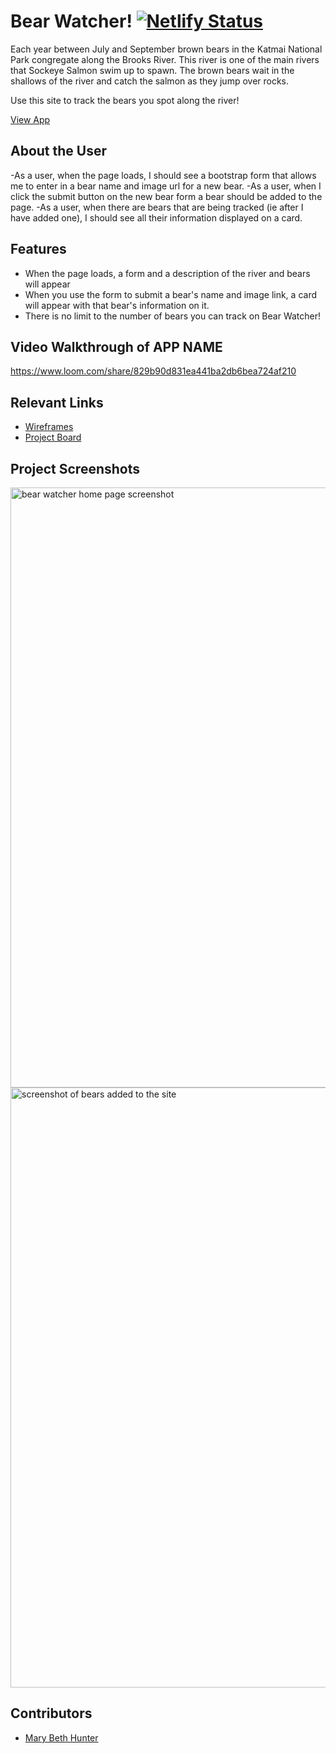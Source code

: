 # Bear Watcher! [![Netlify Status](https://api.netlify.com/api/v1/badges/7c13da74-3199-4680-a5e3-f3e8c052487f/deploy-status)](https://app.netlify.com/sites/mbh-bear-watcher/deploys)

Each year between July and September brown bears in the Katmai National Park congregate along the Brooks River. This river is one of the main rivers that Sockeye Salmon swim up to spawn. The brown bears wait in the shallows of the river and catch the salmon as they jump over rocks.

Use this site to track the bears you spot along the river!

[View App](https://mbh-bear-watcher.netlify.app/)

## About the User
-As a user, when the page loads, I should see a bootstrap form that allows me to enter in a bear name and image url for a new bear.
-As a user, when I click the submit button on the new bear form a bear should be added to the page.
-As a user, when there are bears that are being tracked (ie after I have added one), I should see all their information displayed on a card.

## Features
- When the page loads, a form and a description of the river and bears will appear
- When you use the form to submit a bear's name and image link, a card will appear with that bear's information on it.
- There is no limit to the number of bears you can track on Bear Watcher!

## Video Walkthrough of APP NAME 
https://www.loom.com/share/829b90d831ea441ba2db6bea724af210

## Relevant Links
- [Wireframes](https://www.figma.com/file/WzMk9ECcknwmAkkgwB6vBI/Untitled?node-id=0%3A1)
- [Project Board](https://github.com/marybethhunter/ASSIGNMENT-Bear-Watcher/projects/1)

## Project Screenshots

<img width="960" alt="bear watcher home page screenshot" src="https://user-images.githubusercontent.com/86667443/130522306-72ca9c04-07e1-4a89-b032-65b859b95128.png">

<img width="960" alt="screenshot of bears added to the site" src="https://user-images.githubusercontent.com/86667443/130522366-aa81ee32-206b-4506-8f34-33335686c6bc.png">

## Contributors
- [Mary Beth Hunter](https://github.com/marybethhunter)

